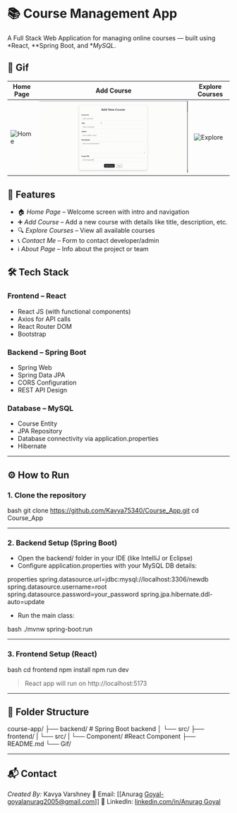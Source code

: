 # 📚 Course Management App

A Full Stack Web Application for managing online courses — built using *React, **Spring Boot, and **MySQL*.

## 📸 Gif

| Home Page             | Add Course                 | Explore Courses             |
| --------------------- | -------------------------- | --------------------------- |
| ![Home](gifs/home.gif) | ![Add](gifs/add-course.gif) | ![Explore](gifs/explore.gif) |

## 🚀 Features

- 🏠 *Home Page* – Welcome screen with intro and navigation
- ➕ *Add Course* – Add a new course with details like title, description, etc.
- 🔍 *Explore Courses* – View all available courses
- 📞 *Contact Me* – Form to contact developer/admin
- ℹ *About Page* – Info about the project or team

## 🛠 Tech Stack

### Frontend – React

- React JS (with functional components)
- Axios for API calls
- React Router DOM
- Bootstrap

### Backend – Spring Boot

- Spring Web
- Spring Data JPA
- CORS Configuration
- REST API Design

### Database – MySQL

- Course Entity
- JPA Repository
- Database connectivity via application.properties
- Hibernate

---

## ⚙ How to Run

### 1. Clone the repository

bash
git clone https://github.com/Kavya75340/Course_App.git
cd Course_App


---

### 2. Backend Setup (Spring Boot)

- Open the backend/ folder in your IDE (like IntelliJ or Eclipse)
- Configure application.properties with your MySQL DB details:

properties
spring.datasource.url=jdbc:mysql://localhost:3306/newdb
spring.datasource.username=root
spring.datasource.password=your_password
spring.jpa.hibernate.ddl-auto=update


- Run the main class:

bash
./mvnw spring-boot:run


---

### 3. Frontend Setup (React)

bash
cd frontend
npm install
npm run dev


> React app will run on http://localhost:5173

---

## 📂 Folder Structure


course-app/
├── backend/        # Spring Boot backend
│   └── src/
├── frontend/
|     └── src/
|         └── Component/   #React Component
├── README.md
└── Gif/


---

## 📬 Contact

*Created By:* Kavya Varshney
📧 Email: \[[Anurag Goyal-goyalanurag2005@gmail.com]]
🔗 LinkedIn: [linkedin.com/in/Anurag Goyal](www.linkedin.com/in/anurag-goyal-05929b317)
